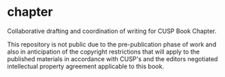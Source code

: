 chapter
=======

Collaborative drafting and coordination of writing for CUSP Book Chapter. 

This repository is not public due to the pre-publication phase of work and also in anticipation of the copyright restrictions that will apply to the published materials in accordance with CUSP's and the editors negotiated intellectual property agreement applicable to this book.

